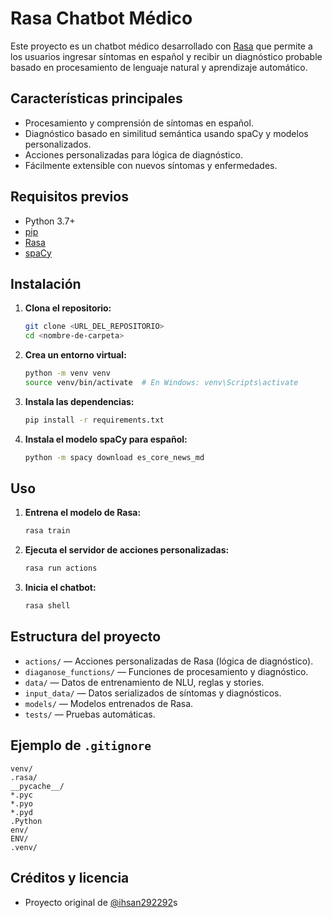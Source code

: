 # Rasa Chatbot Médico

Este proyecto es un chatbot médico desarrollado con [Rasa](https://rasa.com/) que permite a los usuarios ingresar síntomas en español y recibir un diagnóstico probable basado en procesamiento de lenguaje natural y aprendizaje automático.

## Características principales
- Procesamiento y comprensión de síntomas en español.
- Diagnóstico basado en similitud semántica usando spaCy y modelos personalizados.
- Acciones personalizadas para lógica de diagnóstico.
- Fácilmente extensible con nuevos síntomas y enfermedades.

## Requisitos previos
- Python 3.7+
- [pip](https://pip.pypa.io/en/stable/)
- [Rasa](https://rasa.com/docs/rasa/installation/)
- [spaCy](https://spacy.io/)

## Instalación
1. **Clona el repositorio:**
   ```sh
   git clone <URL_DEL_REPOSITORIO>
   cd <nombre-de-carpeta>
   ```
2. **Crea un entorno virtual:**
   ```sh
   python -m venv venv
   source venv/bin/activate  # En Windows: venv\Scripts\activate
   ```
3. **Instala las dependencias:**
   ```sh
   pip install -r requirements.txt
   ```
4. **Instala el modelo spaCy para español:**
   ```sh
   python -m spacy download es_core_news_md
   ```

## Uso
1. **Entrena el modelo de Rasa:**
   ```sh
   rasa train
   ```
2. **Ejecuta el servidor de acciones personalizadas:**
   ```sh
   rasa run actions
   ```
3. **Inicia el chatbot:**
   ```sh
   rasa shell
   ```

## Estructura del proyecto
- `actions/` — Acciones personalizadas de Rasa (lógica de diagnóstico).
- `diaganose_functions/` — Funciones de procesamiento y diagnóstico.
- `data/` — Datos de entrenamiento de NLU, reglas y stories.
- `input_data/` — Datos serializados de síntomas y diagnósticos.
- `models/` — Modelos entrenados de Rasa.
- `tests/` — Pruebas automáticas.

## Ejemplo de `.gitignore`
```
venv/
.rasa/
__pycache__/
*.pyc
*.pyo
*.pyd
.Python
env/
ENV/
.venv/
```

## Créditos y licencia
- Proyecto original de [@ihsan292292](https://github.com/ihsan292292/Rasa-Chatbot)s


